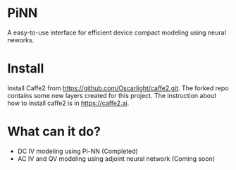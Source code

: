 # PiNN
A easy-to-use interface for efficient device compact modeling using neural neworks.

# Install
Install Caffe2 from https://github.com/Oscarlight/caffe2.git. The forked repo contains some new layers created for this project. The instruction about how to install caffe2 is in https://caffe2.ai.

# What can it do?
- DC IV modeling using Pi-NN (Completed)
- AC IV and QV modeling using adjoint neural network (Coming soon)

